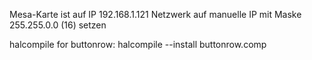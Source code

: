 Mesa-Karte ist auf IP 192.168.1.121
Netzwerk auf manuelle IP mit Maske 255.255.0.0 (16) setzen

halcompile for buttonrow: halcompile --install buttonrow.comp

